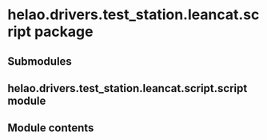 # helao.drivers.test_station.leancat.script package

## Submodules

## helao.drivers.test_station.leancat.script.script module

## Module contents
